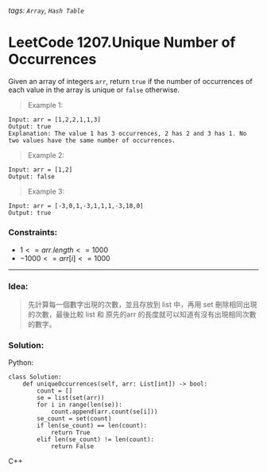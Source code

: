 ###### tags: `Array`, `Hash Table`

# LeetCode 1207.Unique Number of Occurrences
Given an array of integers ```arr```, return ```true``` if the number of occurrences of each value in the array is unique or ```false``` otherwise.  
  
 

>Example 1:
```
Input: arr = [1,2,2,1,1,3]
Output: true
Explanation: The value 1 has 3 occurrences, 2 has 2 and 3 has 1. No two values have the same number of occurrences.
```
>Example 2:
```
Input: arr = [1,2]
Output: false
```
>Example 3:
```
Input: arr = [-3,0,1,-3,1,1,1,-3,10,0]
Output: true
```
 

### Constraints:

- $1 <= arr.length <= 1000$
- $-1000 <= arr[i] <= 1000$
---
### Idea:
>先計算每一個數字出現的次數，並且存放到 list 中，再用 set 刪除相同出現的次數，最後比較 list 和 原先的arr 的長度就可以知道有沒有出現相同次數的數字。  
>
### Solution:

Python:
```python=
class Solution:
    def uniqueOccurrences(self, arr: List[int]) -> bool:
        count = []
        se = list(set(arr))
        for i in range(len(se)):
            count.append(arr.count(se[i]))
        se_count = set(count)
        if len(se_count) == len(count):
            return True
        elif len(se_count) != len(count):
            return False
```

C++
```cpp=
```

